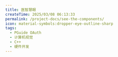 ```yaml
---
title: 医智慧眼
createTime: 2025/03/08 06:13:33
permalink: /project-docs/see-the-components/
icon: material-symbols:dropper-eye-outline-sharp
tags:
  - PGuide OAuth
  - 计算机视觉
  - C++
  - 硬件开发
---
```


